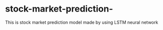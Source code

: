 # stock-market-prediction-
This  is stock market prediction model made by using LSTM neural network 
